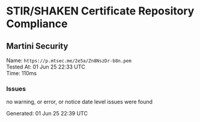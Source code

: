 # STIR/SHAKEN Certificate Repository Compliance

## Martini Security

Name: `https://p.mtsec.me/2e5a/Zn8NszDr-b8n.pem`\
Tested At: 01 Jun 25 22:33 UTC\
Time: 110ms

### Issues

no warning, or error, or notice date level issues were found

Generated: 01 Jun 25 22:39 UTC